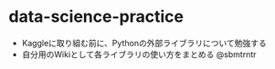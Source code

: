 # data-science-practice
- Kaggleに取り組む前に、Pythonの外部ライブラリについて勉強する
- 自分用のWikiとして各ライブラリの使い方をまとめる
 @sbmtrntr
